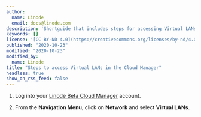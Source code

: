 ```yaml
---
author:
  name: Linode
  email: docs@linode.com
description: 'Shortguide that includes steps for accessing Virtual LANs in the Cloud Manager.'
keywords: []
license: '[CC BY-ND 4.0](https://creativecommons.org/licenses/by-nd/4.0)'
published: "2020-10-23"
modified: "2020-10-23"
modified_by:
  name: Linode
title: "Steps to access Virtual LANs in the Cloud Manager"
headless: true
show_on_rss_feed: false
---
```


1. Log into your [Linode Beta Cloud Manager](https://cloud.beta.linode.com/dashboard) account.

1. From the **Navigation Menu**, click on **Network** and select **Virtual LANs**.
